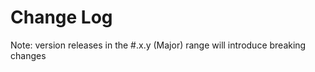 <!--BOF-->
# Change Log

  Note: version releases in the #.x.y (Major) range will introduce breaking changes

<!--EOF-->